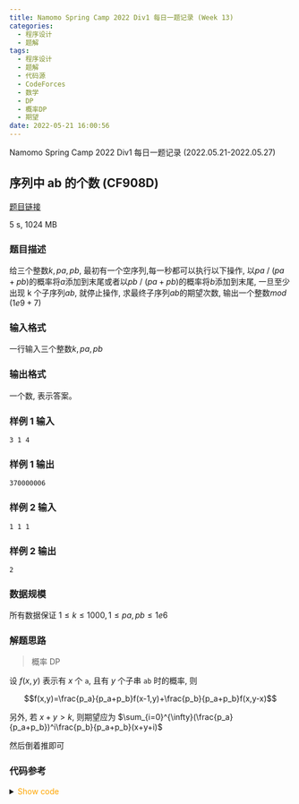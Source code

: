 ```yaml
---
title: Namomo Spring Camp 2022 Div1 每日一题记录 (Week 13)
categories:
  - 程序设计
  - 题解
tags:
  - 程序设计
  - 题解
  - 代码源
  - CodeForces
  - 数学
  - DP
  - 概率DP
  - 期望
date: 2022-05-21 16:00:56
---
```


Namomo Spring Camp 2022 Div1 每日一题记录 (2022.05.21-2022.05.27)

<!-- more -->

## 序列中 ab 的个数 (CF908D)

[题目链接](https://oj.daimayuan.top/problem/915)

5 s, 1024 MB

### 题目描述

给三个整数$k,pa,pb$, 最初有一个空序列,每一秒都可以执行以下操作, 以$pa$ $/$ $(pa+pb)$的概率将$a$添加到末尾或者以$pb$ $/$ $(pa+pb)$的概率将$b$添加到末尾, 一旦至少出现 k 个子序列$ab$, 就停止操作, 求最终子序列$ab$的期望次数, 输出一个整数$mod$ $(1e9+7)$

### 输入格式

一行输入三个整数$k,pa,pb$

### 输出格式

一个数, 表示答案。

### 样例 1 输入

```input1
3 1 4
```

### 样例 1 输出

```output1
370000006
```

### 样例 2 输入

```input2
1 1 1
```

### 样例 2 输出

```output2
2
```

### 数据规模

所有数据保证 $1 \le k \le 1000 ,1 \le pa,pb \le 1e6$

### 解题思路

> 概率 DP

设 $f(x,y)$ 表示有 $x$ 个 `a`, 且有 $y$ 个子串 `ab` 时的概率, 则

$$f(x,y)=\frac{p_a}{p_a+p_b}f(x-1,y)+\frac{p_b}{p_a+p_b}f(x,y-x)$$

另外, 若 $x+y>k$, 则期望应为 $\sum_{i=0}^{\infty}(\frac{p_a}{p_a+p_b})^i\frac{p_b}{p_a+p_b}(x+y+i)$

然后倒着推即可

### 代码参考

<details>
<summary><font color='orange'>Show code</font></summary>

{% icodeweb cpa_cpp title:CodeForces_908D CodeForces/908D/0.cpp %}

</details>
